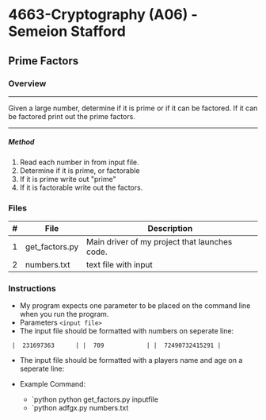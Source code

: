 
#  4663-Cryptography (A06) - Semeion Stafford
##  Prime Factors
### Overview
----------------------------------------------------------------------

Given a large number, determine if it is prime or if it can be factored. If it can be factored print out the prime factors.

----------------------------------------------------------------------

##### Method
1. Read each number in from input file.
2. Determine if it is prime, or factorable
3. If it is prime write out "prime"
4. If it is factorable write out the factors.

### Files

|   #   | File            | Description                                        |
| :---: | --------------- | -------------------------------------------------- |
|   1   | get_factors.py         | Main driver of my project that launches code.      |
|   2   | numbers.txt         | text file with input      |


### Instructions
- My program expects one parameter to be placed on the command line when you run the program.
- Parameters `<input file>`
- The input file should be formatted with numbers on seperate line:
   
`  |  231697363      |
   |  709            |
   |  72490732415291 |
`


- The input file should be formatted with a players name and age on a seperate line:

- Example Command:
    - `python python get_factors.py inputfile
    - `python adfgx.py numbers.txt

